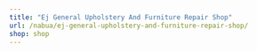 ```yaml
---
title: "Ej General Upholstery And Furniture Repair Shop"
url: /nabua/ej-general-upholstery-and-furniture-repair-shop/
shop: shop
---
```

